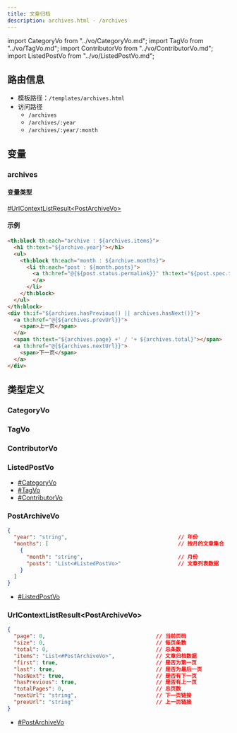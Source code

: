 ```yaml
---
title: 文章归档
description: archives.html - /archives
---
```


import CategoryVo from "../vo/CategoryVo.md";
import TagVo from "../vo/TagVo.md";
import ContributorVo from "../vo/ContributorVo.md";
import ListedPostVo from "../vo/ListedPostVo.md";

## 路由信息

- 模板路径：`/templates/archives.html`
- 访问路径
  - `/archives`
  - `/archives/:year`
  - `/archives/:year/:month`

## 变量

### archives

#### 变量类型

[#UrlContextListResult<PostArchiveVo\>](#urlcontextlistresultpostarchivevo)

#### 示例

```html title="/templates/archives.html"
<th:block th:each="archive : ${archives.items}">
  <h1 th:text="${archive.year}"></h1>
  <ul>
    <th:block th:each="month : ${archive.months}">
      <li th:each="post : ${month.posts}">
        <a th:href="@{${post.status.permalink}}" th:text="${post.spec.title}">
        </a>
      </li>
    </th:block>
  </ul>
</th:block>
<div th:if="${archives.hasPrevious() || archives.hasNext()}">
  <a th:href="@{${archives.prevUrl}}">
    <span>上一页</span>
  </a>
  <span th:text="${archives.page} +' / '+ ${archives.total}"></span>
  <a th:href="@{${archives.nextUrl}}">
    <span>下一页</span>
  </a>
</div>
```

## 类型定义

### CategoryVo

<CategoryVo />

### TagVo

<TagVo />

### ContributorVo

<ContributorVo />

### ListedPostVo

<ListedPostVo />

- [#CategoryVo](#categoryvo)
- [#TagVo](#tagvo)
- [#ContributorVo](#contributorvo)

### PostArchiveVo

```json title="PostArchiveVo"
{
  "year": "string",                                   // 年份
  "months": [                                         // 按月的文章集合
    {
      "month": "string",                              // 月份
      "posts": "List<#ListedPostVo>"                  // 文章列表数据
    }
  ]
}
```

- [#ListedPostVo](#listedpostvo)

### UrlContextListResult<PostArchiveVo\>

```json title="UrlContextListResult<PostArchiveVo>"
{
  "page": 0,                                   // 当前页码
  "size": 0,                                   // 每页条数
  "total": 0,                                  // 总条数
  "items": "List<#PostArchiveVo>",             // 文章归档数据
  "first": true,                               // 是否为第一页
  "last": true,                                // 是否为最后一页
  "hasNext": true,                             // 是否有下一页
  "hasPrevious": true,                         // 是否有上一页
  "totalPages": 0,                             // 总页数
  "nextUrl": "string",                         // 下一页链接
  "prevUrl": "string"                          // 上一页链接
}
```

- [#PostArchiveVo](#postarchivevo)
